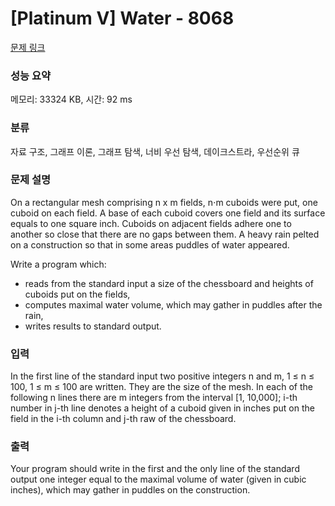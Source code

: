 # [Platinum V] Water - 8068 

[문제 링크](https://www.acmicpc.net/problem/8068) 

### 성능 요약

메모리: 33324 KB, 시간: 92 ms

### 분류

자료 구조, 그래프 이론, 그래프 탐색, 너비 우선 탐색, 데이크스트라, 우선순위 큐

### 문제 설명

<p>On a rectangular mesh comprising n x m fields, n⋅m cuboids were put, one cuboid on each field. A base of each cuboid covers one field and its surface equals to one square inch. Cuboids on adjacent fields adhere one to another so close that there are no gaps between them. A heavy rain pelted on a construction so that in some areas puddles of water appeared.</p>

<p>Write a program which:</p>

<ul>
	<li>reads from the standard input a size of the chessboard and heights of cuboids put on the fields,</li>
	<li>computes maximal water volume, which may gather in puddles after the rain,</li>
	<li>writes results to standard output.</li>
</ul>

### 입력 

 <p>In the first line of the standard input two positive integers n and m, 1 ≤ n ≤ 100, 1 ≤ m ≤ 100 are written. They are the size of the mesh. In each of the following n lines there are m integers from the interval [1, 10,000]; i-th number in j-th line denotes a height of a cuboid given in inches put on the field in the i-th column and j-th raw of the chessboard.</p>

### 출력 

 <p>Your program should write in the first and the only line of the standard output one integer equal to the maximal volume of water (given in cubic inches), which may gather in puddles on the construction.</p>

